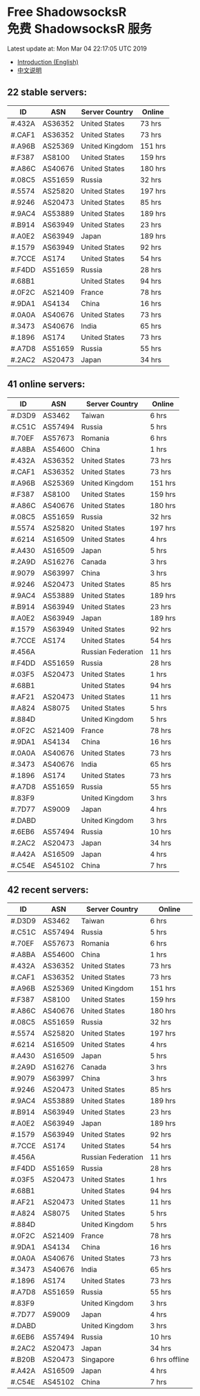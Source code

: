 # Free ShadowsocksR<br>免费 ShadowsocksR 服务

Latest update at: Mon Mar 04 22:17:05 UTC 2019

- [Introduction (English)](https://vision-network.readthedocs.io/en/latest/services/autossr.html)
- [中文说明](https://vision-network.readthedocs.io/zh_CN/latest/services/autossr.html)


## 22 stable servers:

| ID | ASN | Server Country | Online |
| ------ | ------ | ------ | ------ |
| #.432A | AS36352 | United States | 73 hrs |
| #.CAF1 | AS36352 | United States | 73 hrs |
| #.A96B | AS25369 | United Kingdom | 151 hrs |
| #.F387 | AS8100 | United States | 159 hrs |
| #.A86C | AS40676 | United States | 180 hrs |
| #.08C5 | AS51659 | Russia | 32 hrs |
| #.5574 | AS25820 | United States | 197 hrs |
| #.9246 | AS20473 | United States | 85 hrs |
| #.9AC4 | AS53889 | United States | 189 hrs |
| #.B914 | AS63949 | United States | 23 hrs |
| #.A0E2 | AS63949 | Japan | 189 hrs |
| #.1579 | AS63949 | United States | 92 hrs |
| #.7CCE | AS174 | United States | 54 hrs |
| #.F4DD | AS51659 | Russia | 28 hrs |
| #.68B1 |  | United States | 94 hrs |
| #.0F2C | AS21409 | France | 78 hrs |
| #.9DA1 | AS4134 | China | 16 hrs |
| #.0A0A | AS40676 | United States | 73 hrs |
| #.3473 | AS40676 | India | 65 hrs |
| #.1896 | AS174 | United States | 73 hrs |
| #.A7D8 | AS51659 | Russia | 55 hrs |
| #.2AC2 | AS20473 | Japan | 34 hrs |

## 41 online servers:

| ID | ASN | Server Country | Online |
| ------ | ------ | ------ | ------ |
| #.D3D9 | AS3462 | Taiwan | 6 hrs |
| #.C51C | AS57494 | Russia | 5 hrs |
| #.70EF | AS57673 | Romania | 6 hrs |
| #.A8BA | AS54600 | China | 1 hrs |
| #.432A | AS36352 | United States | 73 hrs |
| #.CAF1 | AS36352 | United States | 73 hrs |
| #.A96B | AS25369 | United Kingdom | 151 hrs |
| #.F387 | AS8100 | United States | 159 hrs |
| #.A86C | AS40676 | United States | 180 hrs |
| #.08C5 | AS51659 | Russia | 32 hrs |
| #.5574 | AS25820 | United States | 197 hrs |
| #.6214 | AS16509 | United States | 4 hrs |
| #.A430 | AS16509 | Japan | 5 hrs |
| #.2A9D | AS16276 | Canada | 3 hrs |
| #.9079 | AS63997 | China | 3 hrs |
| #.9246 | AS20473 | United States | 85 hrs |
| #.9AC4 | AS53889 | United States | 189 hrs |
| #.B914 | AS63949 | United States | 23 hrs |
| #.A0E2 | AS63949 | Japan | 189 hrs |
| #.1579 | AS63949 | United States | 92 hrs |
| #.7CCE | AS174 | United States | 54 hrs |
| #.456A |  | Russian Federation | 11 hrs |
| #.F4DD | AS51659 | Russia | 28 hrs |
| #.03F5 | AS20473 | United States | 1 hrs |
| #.68B1 |  | United States | 94 hrs |
| #.AF21 | AS20473 | United States | 11 hrs |
| #.A824 | AS8075 | United States | 5 hrs |
| #.884D |  | United Kingdom | 5 hrs |
| #.0F2C | AS21409 | France | 78 hrs |
| #.9DA1 | AS4134 | China | 16 hrs |
| #.0A0A | AS40676 | United States | 73 hrs |
| #.3473 | AS40676 | India | 65 hrs |
| #.1896 | AS174 | United States | 73 hrs |
| #.A7D8 | AS51659 | Russia | 55 hrs |
| #.83F9 |  | United Kingdom | 3 hrs |
| #.7D77 | AS9009 | Japan | 4 hrs |
| #.DABD |  | United Kingdom | 3 hrs |
| #.6EB6 | AS57494 | Russia | 10 hrs |
| #.2AC2 | AS20473 | Japan | 34 hrs |
| #.A42A | AS16509 | Japan | 4 hrs |
| #.C54E | AS45102 | China | 7 hrs |

## 42 recent servers:

| ID | ASN | Server Country | Online |
| ------ | ------ | ------ | ------ |
| #.D3D9 | AS3462 | Taiwan | 6 hrs |
| #.C51C | AS57494 | Russia | 5 hrs |
| #.70EF | AS57673 | Romania | 6 hrs |
| #.A8BA | AS54600 | China | 1 hrs |
| #.432A | AS36352 | United States | 73 hrs |
| #.CAF1 | AS36352 | United States | 73 hrs |
| #.A96B | AS25369 | United Kingdom | 151 hrs |
| #.F387 | AS8100 | United States | 159 hrs |
| #.A86C | AS40676 | United States | 180 hrs |
| #.08C5 | AS51659 | Russia | 32 hrs |
| #.5574 | AS25820 | United States | 197 hrs |
| #.6214 | AS16509 | United States | 4 hrs |
| #.A430 | AS16509 | Japan | 5 hrs |
| #.2A9D | AS16276 | Canada | 3 hrs |
| #.9079 | AS63997 | China | 3 hrs |
| #.9246 | AS20473 | United States | 85 hrs |
| #.9AC4 | AS53889 | United States | 189 hrs |
| #.B914 | AS63949 | United States | 23 hrs |
| #.A0E2 | AS63949 | Japan | 189 hrs |
| #.1579 | AS63949 | United States | 92 hrs |
| #.7CCE | AS174 | United States | 54 hrs |
| #.456A |  | Russian Federation | 11 hrs |
| #.F4DD | AS51659 | Russia | 28 hrs |
| #.03F5 | AS20473 | United States | 1 hrs |
| #.68B1 |  | United States | 94 hrs |
| #.AF21 | AS20473 | United States | 11 hrs |
| #.A824 | AS8075 | United States | 5 hrs |
| #.884D |  | United Kingdom | 5 hrs |
| #.0F2C | AS21409 | France | 78 hrs |
| #.9DA1 | AS4134 | China | 16 hrs |
| #.0A0A | AS40676 | United States | 73 hrs |
| #.3473 | AS40676 | India | 65 hrs |
| #.1896 | AS174 | United States | 73 hrs |
| #.A7D8 | AS51659 | Russia | 55 hrs |
| #.83F9 |  | United Kingdom | 3 hrs |
| #.7D77 | AS9009 | Japan | 4 hrs |
| #.DABD |  | United Kingdom | 3 hrs |
| #.6EB6 | AS57494 | Russia | 10 hrs |
| #.2AC2 | AS20473 | Japan | 34 hrs |
| #.B20B | AS20473 | Singapore | 6 hrs offline |
| #.A42A | AS16509 | Japan | 4 hrs |
| #.C54E | AS45102 | China | 7 hrs |



